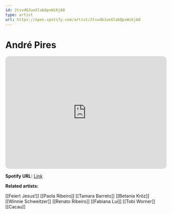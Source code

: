 ```yaml
---
id: 2tsvd6JueXlabQpvWiKjA0
type: artist
url: https://open.spotify.com/artist/2tsvd6JueXlabQpvWiKjA0
---
```

# André Pires

<iframe style="border-radius:12px" src="https://open.spotify.com/embed/artist/2tsvd6JueXlabQpvWiKjA0" width="100%" height="352" frameBorder="0" allowfullscreen="" allow="autoplay; clipboard-write; encrypted-media; fullscreen; picture-in-picture" loading="lazy"></iframe>

**Spotify URL:** [Link](https://open.spotify.com/artist/2tsvd6JueXlabQpvWiKjA0)

**Related artists:**

[[Feiert Jesus!]]
[[Paola Ribeiro]]
[[Tamara Barreto]]
[[Betania Kröz]]
[[Winnie Schweitzer]]
[[Renato Ribeiro]]
[[Fabiana Lui]]
[[Tobi Worner]]
[[Cacau]]
